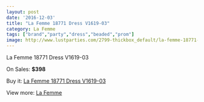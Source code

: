 ```yaml
---
layout: post
date: '2016-12-03'
title: "La Femme 18771 Dress V1619-03"
category: La Femme
tags: ["brand","party","dress","beaded","prom"]
image: http://www.lustparties.com/2799-thickbox_default/la-femme-18771-dress-v1619-03.jpg
---
```

La Femme 18771 Dress V1619-03

On Sales: **$398**
<a href="https://www.lustparties.com/en/la-femme/917-la-femme-18771-dress-v1619-03.html"><amp-img layout="responsive" width="600" height="600" src="//www.lustparties.com/2799-thickbox_default/la-femme-18771-dress-v1619-03.jpg" alt="La Femme 18771 Dress V1619-03 0" /></a>
<a href="https://www.lustparties.com/en/la-femme/917-la-femme-18771-dress-v1619-03.html"><amp-img layout="responsive" width="600" height="600" src="//www.lustparties.com/2804-thickbox_default/la-femme-18771-dress-v1619-03.jpg" alt="La Femme 18771 Dress V1619-03 1" /></a>
<a href="https://www.lustparties.com/en/la-femme/917-la-femme-18771-dress-v1619-03.html"><amp-img layout="responsive" width="600" height="600" src="//www.lustparties.com/2803-thickbox_default/la-femme-18771-dress-v1619-03.jpg" alt="La Femme 18771 Dress V1619-03 2" /></a>
<a href="https://www.lustparties.com/en/la-femme/917-la-femme-18771-dress-v1619-03.html"><amp-img layout="responsive" width="600" height="600" src="//www.lustparties.com/2802-thickbox_default/la-femme-18771-dress-v1619-03.jpg" alt="La Femme 18771 Dress V1619-03 3" /></a>
<a href="https://www.lustparties.com/en/la-femme/917-la-femme-18771-dress-v1619-03.html"><amp-img layout="responsive" width="600" height="600" src="//www.lustparties.com/2801-thickbox_default/la-femme-18771-dress-v1619-03.jpg" alt="La Femme 18771 Dress V1619-03 4" /></a>
<a href="https://www.lustparties.com/en/la-femme/917-la-femme-18771-dress-v1619-03.html"><amp-img layout="responsive" width="600" height="600" src="//www.lustparties.com/2800-thickbox_default/la-femme-18771-dress-v1619-03.jpg" alt="La Femme 18771 Dress V1619-03 5" /></a>

Buy it: [La Femme 18771 Dress V1619-03](https://www.lustparties.com/en/la-femme/917-la-femme-18771-dress-v1619-03.html "La Femme 18771 Dress V1619-03")

View more: [La Femme](https://www.lustparties.com/en/4-la-femme "La Femme")